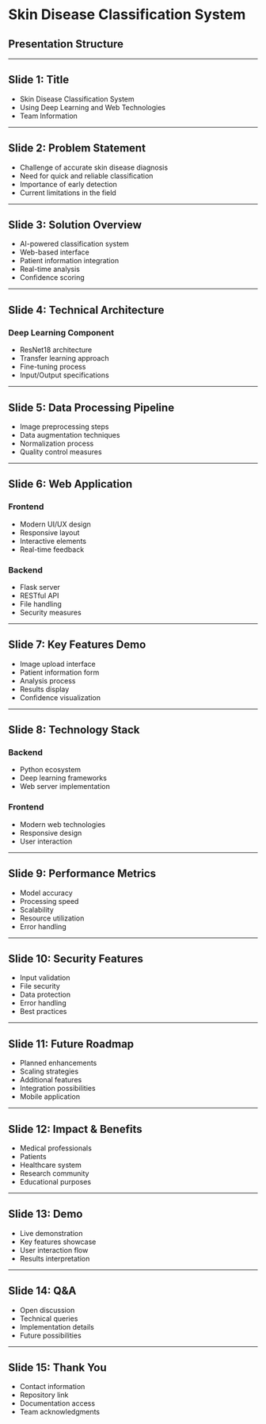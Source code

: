 # Skin Disease Classification System
## Presentation Structure

---

## Slide 1: Title
- Skin Disease Classification System
- Using Deep Learning and Web Technologies
- Team Information

---

## Slide 2: Problem Statement
- Challenge of accurate skin disease diagnosis
- Need for quick and reliable classification
- Importance of early detection
- Current limitations in the field

---

## Slide 3: Solution Overview
- AI-powered classification system
- Web-based interface
- Patient information integration
- Real-time analysis
- Confidence scoring

---

## Slide 4: Technical Architecture
### Deep Learning Component
- ResNet18 architecture
- Transfer learning approach
- Fine-tuning process
- Input/Output specifications

---

## Slide 5: Data Processing Pipeline
- Image preprocessing steps
- Data augmentation techniques
- Normalization process
- Quality control measures

---

## Slide 6: Web Application
### Frontend
- Modern UI/UX design
- Responsive layout
- Interactive elements
- Real-time feedback

### Backend
- Flask server
- RESTful API
- File handling
- Security measures

---

## Slide 7: Key Features Demo
- Image upload interface
- Patient information form
- Analysis process
- Results display
- Confidence visualization

---

## Slide 8: Technology Stack
### Backend
- Python ecosystem
- Deep learning frameworks
- Web server implementation

### Frontend
- Modern web technologies
- Responsive design
- User interaction

---

## Slide 9: Performance Metrics
- Model accuracy
- Processing speed
- Scalability
- Resource utilization
- Error handling

---

## Slide 10: Security Features
- Input validation
- File security
- Data protection
- Error handling
- Best practices

---

## Slide 11: Future Roadmap
- Planned enhancements
- Scaling strategies
- Additional features
- Integration possibilities
- Mobile application

---

## Slide 12: Impact & Benefits
- Medical professionals
- Patients
- Healthcare system
- Research community
- Educational purposes

---

## Slide 13: Demo
- Live demonstration
- Key features showcase
- User interaction flow
- Results interpretation

---

## Slide 14: Q&A
- Open discussion
- Technical queries
- Implementation details
- Future possibilities

---

## Slide 15: Thank You
- Contact information
- Repository link
- Documentation access
- Team acknowledgments 